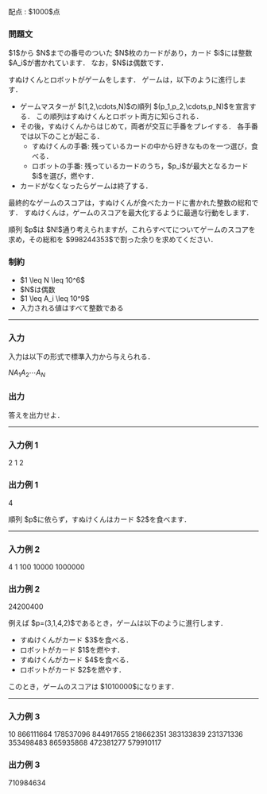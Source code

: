 
<div>

<span>

<span>

<p>
配点 : $1000$点
</p>

<div>

<section>

### **問題文**

<p>
$1$から $N$までの番号のついた $N$枚のカードがあり，カード $i$には整数 $A_i$が書かれています．
なお，$N$は偶数です．
</p>

<p>
すぬけくんとロボットがゲームをします．
ゲームは，以下のように進行します．
</p>

<ul>

<li>
ゲームマスターが $(1,2,\cdots,N)$の順列 $(p_1,p_2,\cdots,p_N)$を宣言する．
この順列はすぬけくんとロボット両方に知らされる．
</li>

<li>
その後，すぬけくんからはじめて，両者が交互に手番をプレイする．
各手番では以下のことが起こる．
<ul>

<li>
すぬけくんの手番: 残っているカードの中から好きなものを一つ選び，食べる．
</li>

<li>
ロボットの手番: 残っているカードのうち，$p_i$が最大となるカード $i$を選び，燃やす．
</li>

</ul>

</li>

<li>
カードがなくなったらゲームは終了する．
</li>

</ul>

<p>
最終的なゲームのスコアは，すぬけくんが食べたカードに書かれた整数の総和です．
すぬけくんは，ゲームのスコアを最大化するように最適な行動をします．
</p>

<p>
順列 $p$は $N!$通り考えられますが，これらすべてについてゲームのスコアを求め，その総和を $998244353$で割った余りを求めてください．
</p>

</section>

</div>

<div>

<section>

### **制約**

<ul>

<li>
$1 \leq N \leq 10^6$
</li>

<li>
$N$は偶数
</li>

<li>
$1 \leq A_i \leq 10^9$
</li>

<li>
入力される値はすべて整数である
</li>

</ul>

</section>

</div>

---

<div>

<div>

<section>

### **入力**

<p>
入力は以下の形式で標準入力から与えられる．
</p>

<div>

$N$$A_1$$A_2$$\cdots$$A_N$
</div>

</section>

</div>

<div>

<section>

### **出力**

<p>
答えを出力せよ．
</p>

</section>

</div>

</div>

---

<div>

<section>

### **入力例 1**

<div>

2
1 2

</div>

</section>

</div>

<div>

<section>

### **出力例 1**

<div>

4

</div>

<p>
順列 $p$に依らず，すぬけくんはカード $2$を食べます．
</p>

</section>

</div>

---

<div>

<section>

### **入力例 2**

<div>

4
1 100 10000 1000000

</div>

</section>

</div>

<div>

<section>

### **出力例 2**

<div>

24200400

</div>

<p>
例えば $p=(3,1,4,2)$であるとき，ゲームは以下のように進行します．
</p>

<ul>

<li>
すぬけくんがカード $3$を食べる．
</li>

<li>
ロボットがカード $1$を燃やす．
</li>

<li>
すぬけくんがカード $4$を食べる．
</li>

<li>
ロボットがカード $2$を燃やす．
</li>

</ul>

<p>
このとき，ゲームのスコアは $1010000$になります．
</p>

</section>

</div>

---

<div>

<section>

### **入力例 3**

<div>

10
866111664 178537096 844917655 218662351 383133839 231371336 353498483 865935868 472381277 579910117

</div>

</section>

</div>

<div>

<section>

### **出力例 3**

<div>

710984634

</div>

</section>

</div>

</span>

</span>

</div>
